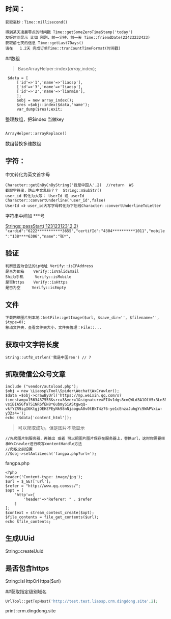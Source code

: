 ## 时间：

```
获取毫秒：Time::millisecond()

得到某天凌晨零点的时间戳 Time::getSomeZeroTimeStamp('today')
友好时间显示 比如 刚刚，前一分钟，前一天 Time::friendDate(23423232423)
获取前七天的信息 Time::getLast7Days()
请在   1.2天 完成订单Time::tranCountTimeFormat(时间戳)
```
##数组
>BaseArrayHelper::index($array,$index);
```
 $data = [
     ['id'=>'1','name'=>'liaosp'],
     ['id'=>'3','name'=>'liaosp'],
     ['id'=>'2','name'=>'lianmin'],
     ];
     $obj = new array_index();
     $res =$obj::index($data,'name');
     var_dump($res);exit;
``` 
整理数组，把$index 当做key

```

ArrayHelper::arrayReplace()
```
数组替换多维数组


## 字符：

中文转化为英文首字母
```
Character::getEnByCnByString('我是中国人',2)  //return  WS
截取字符串，防止中文乱码？？  String::mSubStr()
user_id 转化为大写： UserId 或 userId  Character::convertUnderline('user_id',false)
UserId =》 user_id大写字母转化为下划线Character::convertUnderlineToLetter
```
字符串中间加 ***号

[Strings::passStart('123123123',2,2)](https://cloud.tencent.com/developer/article/1480628)
`"cardid":"6222***********3655","certifId":"4304**********1011","mobile":"138****6306","name":"张*",`
## 验证
```
判断是否为合法的ip地址 Verify::isIPAddress
是否为邮箱    Verify::isValidEmail
Shi为手机     Verify::isMobile
是否https    Verify::isHttps
是否为空     Verify::isEmpty
```
## 文件
```
下载网络图片到本地：NetFile::getImage($url, $save_dir='', $filename='', $type=0);
移动文件夹，查看文件夹大小，文件夹管理：File::...
```
## 获取中文字符长度
```
String::utf8_strlen('我是中国ren') // 7
```
## 抓取微信公众号文章

```
include ("vendor/autoload.php");
$obj = new \Liaosp\Tool\Spider\Wechat\WxCrawler();
$data =$obj->crawByUrl('https://mp.weixin.qq.com/s?timestamp=1563437558&src=3&ver=1&signature=FIUv1dgs8cmQWLd3A1OlV5x3Ln5Nmz8b5zOQw9*WuwQdXmJolSxfDZku2UW6-vsiBIA5GfaTS1NR6fEN8*6ubmySiAStgwqQ-vkfYZR9igI6KtgjOEHZPEyNk98nNjaoguA0v0tBkT4z76-ye1cEnzaJuhgYc9WAPVxiw-y32z4=');
echo ($data['content_html']);
```
>可以爬取成功，但是图片不能显示
```
//先爬图片到服务器，再输出 或者 可以把图片图片保存在服务器上，替换url，这时你需要继承WxCrawler进行改写contentHandle方法
//爬取之前设置
//$obj->setAntiLeech('fangpa.php?url=');
```
fangpa.php
```
<?php
header('Content-type: image/jpg');
$url = $_GET['url'];
$refer = "http://www.qq.comsss/";
$opt = [
    'http'=>[
        'header'=>"Referer: " . $refer
    ]
];
$context = stream_context_create($opt);
$file_contents = file_get_contents($url);
echo $file_contents;
```

## 生成UUid
String::createUuid


## 是否包含https
String::isHttpOrHttps($url)


##获取指定级别域名

```php
UrlTool::getTopHost('http://test.test.liaosp.crm.dingdong.site',2);
```
print :crm.dingdong.site





